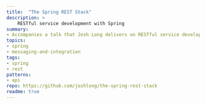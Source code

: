 ```yaml
---
title:  "The Spring REST Stack"
description: >
    RESTful service development with Spring
summary:
- Accompanies a talk that Josh Long delivers on RESTful service development with Spring
topics:
- spring
- messaging-and-integration
tags:
- spring
- rest
patterns:
- api
repo: https://github.com/joshlong/the-spring-rest-stack
readme: true
---
```



